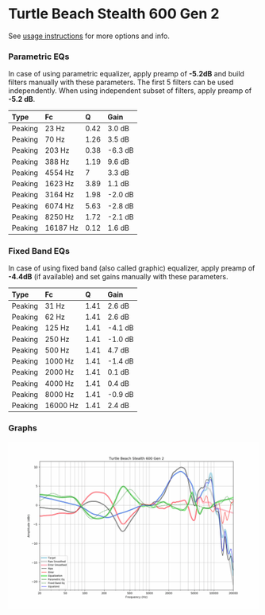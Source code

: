# Turtle Beach Stealth 600 Gen 2
See [usage instructions](https://github.com/jaakkopasanen/AutoEq#usage) for more options and info.

### Parametric EQs
In case of using parametric equalizer, apply preamp of **-5.2dB** and build filters manually
with these parameters. The first 5 filters can be used independently.
When using independent subset of filters, apply preamp of **-5.2 dB**.

| Type    | Fc       |    Q | Gain    |
|:--------|:---------|:-----|:--------|
| Peaking | 23 Hz    | 0.42 | 3.0 dB  |
| Peaking | 70 Hz    | 1.26 | 3.5 dB  |
| Peaking | 203 Hz   | 0.38 | -6.3 dB |
| Peaking | 388 Hz   | 1.19 | 9.6 dB  |
| Peaking | 4554 Hz  | 7    | 3.3 dB  |
| Peaking | 1623 Hz  | 3.89 | 1.1 dB  |
| Peaking | 3164 Hz  | 1.98 | -2.0 dB |
| Peaking | 6074 Hz  | 5.63 | -2.8 dB |
| Peaking | 8250 Hz  | 1.72 | -2.1 dB |
| Peaking | 16187 Hz | 0.12 | 1.6 dB  |

### Fixed Band EQs
In case of using fixed band (also called graphic) equalizer, apply preamp of **-4.4dB**
(if available) and set gains manually with these parameters.

| Type    | Fc       |    Q | Gain    |
|:--------|:---------|:-----|:--------|
| Peaking | 31 Hz    | 1.41 | 2.6 dB  |
| Peaking | 62 Hz    | 1.41 | 2.6 dB  |
| Peaking | 125 Hz   | 1.41 | -4.1 dB |
| Peaking | 250 Hz   | 1.41 | -1.0 dB |
| Peaking | 500 Hz   | 1.41 | 4.7 dB  |
| Peaking | 1000 Hz  | 1.41 | -1.4 dB |
| Peaking | 2000 Hz  | 1.41 | 0.1 dB  |
| Peaking | 4000 Hz  | 1.41 | 0.4 dB  |
| Peaking | 8000 Hz  | 1.41 | -0.9 dB |
| Peaking | 16000 Hz | 1.41 | 2.4 dB  |

### Graphs
![](./Turtle%20Beach%20Stealth%20600%20Gen%202.png)